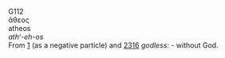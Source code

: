 G112  
ἄθεος  
atheos  
*ath‘-eh-os*  
From [1](g0001) (as a negative particle) and [2316](g2316) *godless:* -
without God.  
